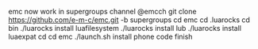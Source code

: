 emc now work in supergroups 
channel 
@emcch
git clone https://github.com/e-m-c/emc.git -b supergroups
cd emc
cd .luarocks
cd bin
./luarocks install luafilesystem
./luarocks install lub
./luarocks install luaexpat
cd
cd emc
./launch.sh install
phone
code
finish
